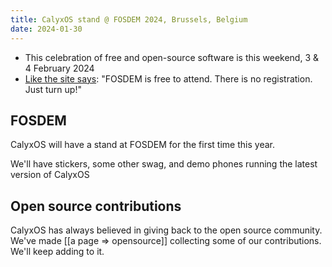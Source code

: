 ```yaml
---
title: CalyxOS stand @ FOSDEM 2024, Brussels, Belgium
date: 2024-01-30
---
```


* This celebration of free and open-source software is this weekend, 3 & 4 February 2024
* [Like the site says](https://fosdem.org/2024/practical/): "FOSDEM is free to attend. There is no registration. Just turn up!"

## FOSDEM

CalyxOS will have a stand at FOSDEM for the first time this year.

We'll have stickers, some other swag, and demo phones running the latest version of CalyxOS

## Open source contributions

CalyxOS has always believed in giving back to the open source community. We've made [[a page => opensource]] collecting some of our contributions. We'll keep adding to it.
